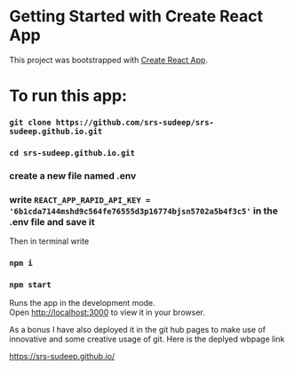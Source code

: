# Getting Started with Create React App

This project was bootstrapped with [Create React App](https://github.com/facebook/create-react-app).
# To run this app:

### `git clone https://github.com/srs-sudeep/srs-sudeep.github.io.git`

### `cd srs-sudeep.github.io.git`

###  create a new file named .env 

### write `REACT_APP_RAPID_API_KEY = '6b1cda7144mshd9c564fe76555d3p16774bjsn5702a5b4f3c5'` in the .env file and save it

Then in terminal write

### `npm i`

### `npm start`

Runs the app in the development mode.\
Open [http://localhost:3000](http://localhost:3000) to view it in your browser.

As a bonus I have also deployed it in the git hub pages to make use of innovative and some creative usage of git.
Here is the deplyed wbpage link

https://srs-sudeep.github.io/
